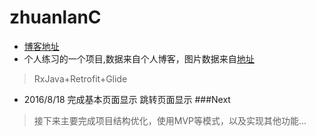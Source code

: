 # zhuanlanC
- [博客地址](http://www.caibi-y.com/) 
- 个人练习的一个项目,数据来自个人博客，图片数据来自[地址](http://gank.io/)
> RxJava+Retrofit+Glide

- 2016/8/18  完成基本页面显示 跳转页面显示
###Next
> 接下来主要完成项目结构优化，使用MVP等模式，以及实现其他功能...     

